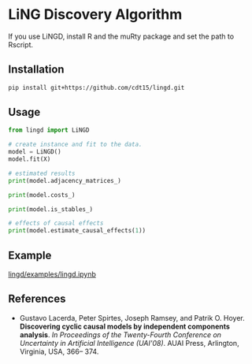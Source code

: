 # LiNG Discovery Algorithm

If you use LiNGD, install R and the muRty package and set the path to Rscript.

## Installation

```sh
pip install git+https://github.com/cdt15/lingd.git
```

## Usage

```python
from lingd import LiNGD

# create instance and fit to the data.
model = LiNGD()
model.fit(X)

# estimated results
print(model.adjacency_matrices_)

print(model.costs_)

print(model.is_stables_)

# effects of causal effects
print(model.estimate_causal_effects(1))
```

## Example

[lingd/examples/lingd.ipynb](./examples/lingd.ipynb)

## References

* Gustavo Lacerda, Peter Spirtes, Joseph Ramsey, and Patrik O. Hoyer. **Discovering cyclic causal models by independent components analysis**. *In Proceedings of the Twenty-Fourth Conference on Uncertainty in Artificial Intelligence (UAI'08)*. AUAI Press, Arlington, Virginia, USA, 366– 374.
